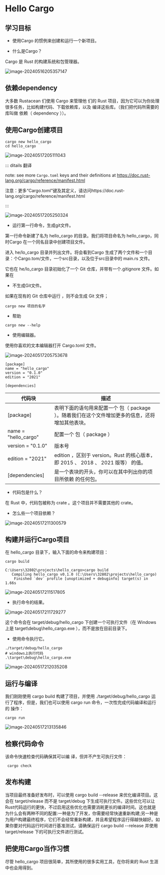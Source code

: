 # Hello Cargo

## 学习目标

- 使用Cargo 的惯例来创建和运行一个新项目。

- 什么是Cargo？

Cargo  是 Rust  的构建系统和包管理器。

![image-20240516205357147](05Hello_Cargo.assets/image-20240516205357147.png)

## 依赖dependency 

⼤多数 Rustacean  们使⽤ Cargo  来管理他 们的 Rust  项⽬，因为它可以为你处理很多任务，⽐如构建代码、下载依赖库，以及 编译这些库。（我们把代码所需要的库叫做 依赖（ dependency ））。





## 使用Cargo创建项目

```shell
cargo new hello_cargo
cd hello_cargo
```

![image-20240517205111043](05Hello_Cargo.assets/image-20240517205111043.png)

::: ditails 翻译

note: see more `Cargo.toml` keys and their definitions at https://doc.rust-lang.org/cargo/reference/manifest.html

注意：更多“Cargo.toml”键及其定义，请访问https://doc.rust-lang.org/cargo/reference/manifest.html

:::

![image-20240517205250324](05Hello_Cargo.assets/image-20240517205250324.png)

- 运行第一行命令，生成git文件。

第一行命令新建了名为 hello_cargo 的目录。我们将项目命名为 hello_cargo，同时Cargo 在一个同名目录中创建项目文件。

进入 he/lo_cargo 目录并列出文件。将会看到Cargo 生成了两个文件和一个目录：个Cargo.tom/文件，一个src目录，以及位于src目录中的 main.rs 文件。

它也在 he/lo_cargo 目录初始化了一个 Git 仓库，并带有一个.gitignore 文件。如果在



- 不生成Git文件。

如果在现有的 Git  仓库中运行 ，则不会⽣成 Git 文件；

```shell
cargo new 项目的名字
```

- 帮助

```
cargo new --help
```

- 使用编辑器。

使⽤你喜欢的⽂本编辑器打开 Cargo.toml  ⽂件。

![image-20240517205753678](05Hello_Cargo.assets/image-20240517205753678.png)



```shell
[package]
name = "hello_cargo"
version = "0.1.0"
edition = "2021"

[dependencies]

```



| 代码块               | 描述                                                         |
| -------------------- | ------------------------------------------------------------ |
| [package]            | 表明下⾯的语句⽤来配置⼀个 包（ package ）。随着我们在这个⽂件增加更多的信息，还将增加其他表块。 |
| name = "hello_cargo" | 配置⼀个 包（ package ）                                     |
| version = "0.1.0"    | 版本号                                                       |
| edition = "2021"     | edition ，区别于 version。Rust 的核⼼版本，即 2015 、 2018 、 2021  版等）  的值。 |
| [dependencies]       | 是⼀个表块的开头，你可以在其中列出你的项⽬所依赖 的任何包。  |

- 代码包是什么？

在 Rust  中，代码包被称为 crate 。这个项⽬并不需要其他的 crate。

- 怎么些一个项目依赖？

![image-20240517211300579](05Hello_Cargo.assets/image-20240517211300579.png)





## 构建并运行Cargo项目

在 hello_cargo  ⽬录下，输⼊下⾯的命令来构建项⽬：

```shell
cargo build
```

```
C:\Users\32802\projects\hello_cargo>cargo build
   Compiling hello_cargo v0.1.0 (C:\Users\32802\projects\hello_cargo)
    Finished `dev` profile [unoptimized + debuginfo] target(s) in 1.66s
```

![image-20240517211517805](05Hello_Cargo.assets/image-20240517211517805.png)



- 执行命令的结果。

![image-20240517211729277](05Hello_Cargo.assets/image-20240517211729277.png)

这个命令会在 target/debug/hello_cargo  下创建⼀个可执⾏⽂件（在 Windows  上是 target\debug\hello_cargo.exe ），⽽不是放在⽬前⽬录下。

- 使用命令执行它。

```
./target/debug/hello_cargo
# windows上执行代码
.\target\debug\hello_cargo.exe
```

![image-20240517212035208](05Hello_Cargo.assets/image-20240517212035208.png)





## 运行与编译

我们刚刚使⽤ cargo build  构建了项⽬，并使⽤ ./target/debug/hello_cargo  运 ⾏了程序，但是，我们也可以使⽤ cargo run  命令，⼀次性完成代码编译和运⾏的 操作：

```shell
cargo run 
```

![image-20240517213135846](05Hello_Cargo.assets/image-20240517213135846.png)



## 检察代码命令

该命令快速检查代码确保其可以编 译，但并不产⽣可执行文件：

```
 cargo check
```

## 发布构建

当项目最终准备好发布时，可以使用 cargo build --release 来优化编译项目。这会在 target/release 而不是 target/debug 下生成可执行文件。这些优化可以让 Rust代码运行的更快，不过启用这些优化也需要消耗更长的编译时间。这也就是为什么会有两种不同的配置:一种是为了开发，你需要经常快速重新构建;另一种是为用户构建最终程序，它们不会经常重新构建，并且希望程序运行得越快越好。如果你要对代码运行时间进行基准测试，请确保运行 cargo build --release 并使用target/release 下的可执行文件进行测试。



## 把使用Cargo当作习惯

尽管 hello_cargo 项目很简单，其所使用的很多实用工具，在你将来的 Rust 生涯中也会用得到。

